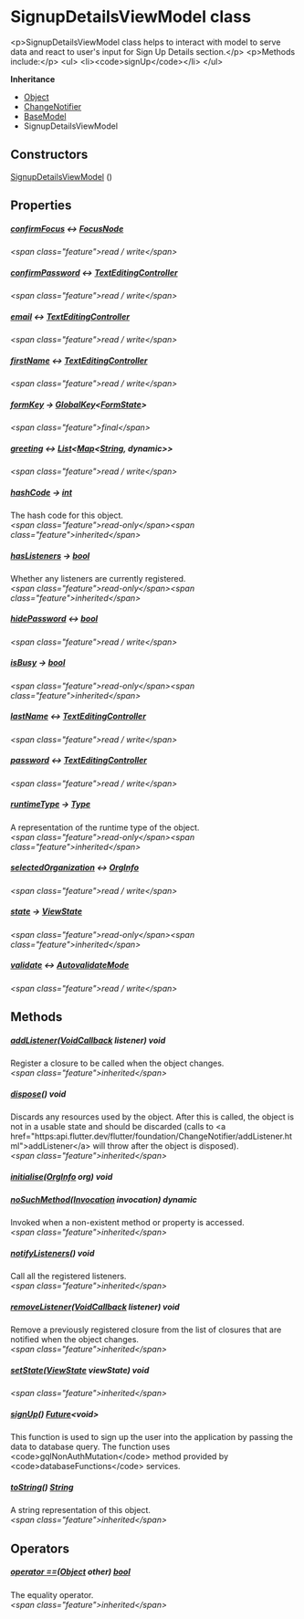 


# SignupDetailsViewModel class









\<p\>SignupDetailsViewModel class helps to interact with model to serve data
and react to user's input for Sign Up Details section.\</p\>
\<p\>Methods include:\</p\>
\<ul\>
\<li\>\<code\>signUp\</code\>\</li\>
\</ul\>



**Inheritance**

- [Object](https:api.flutter.dev/flutter/dart-core/Object-class.html)
- [ChangeNotifier](https:api.flutter.dev/flutter/foundation/ChangeNotifier-class.html)
- [BaseModel](../view_model_base_view_model/BaseModel-class.md)
- SignupDetailsViewModel








## Constructors

[SignupDetailsViewModel](../view_model_pre_auth_view_models_signup_details_view_model/SignupDetailsViewModel/SignupDetailsViewModel.md) ()

   


## Properties

##### [confirmFocus](../view_model_pre_auth_view_models_signup_details_view_model/SignupDetailsViewModel/confirmFocus.md) &#8596; [FocusNode](https:api.flutter.dev/flutter/widgets/FocusNode-class.html)



  
_\<span class="feature"\>read / write\</span\>_



##### [confirmPassword](../view_model_pre_auth_view_models_signup_details_view_model/SignupDetailsViewModel/confirmPassword.md) &#8596; [TextEditingController](https:api.flutter.dev/flutter/widgets/TextEditingController-class.html)



  
_\<span class="feature"\>read / write\</span\>_



##### [email](../view_model_pre_auth_view_models_signup_details_view_model/SignupDetailsViewModel/email.md) &#8596; [TextEditingController](https:api.flutter.dev/flutter/widgets/TextEditingController-class.html)



  
_\<span class="feature"\>read / write\</span\>_



##### [firstName](../view_model_pre_auth_view_models_signup_details_view_model/SignupDetailsViewModel/firstName.md) &#8596; [TextEditingController](https:api.flutter.dev/flutter/widgets/TextEditingController-class.html)



  
_\<span class="feature"\>read / write\</span\>_



##### [formKey](../view_model_pre_auth_view_models_signup_details_view_model/SignupDetailsViewModel/formKey.md) &#8594; [GlobalKey](https:api.flutter.dev/flutter/widgets/GlobalKey-class.html)&lt;[FormState](https:api.flutter.dev/flutter/widgets/FormState-class.html)\>



  
_\<span class="feature"\>final\</span\>_



##### [greeting](../view_model_pre_auth_view_models_signup_details_view_model/SignupDetailsViewModel/greeting.md) &#8596; [List](https:api.flutter.dev/flutter/dart-core/List-class.html)&lt;[Map](https:api.flutter.dev/flutter/dart-core/Map-class.html)&lt;[String](https:api.flutter.dev/flutter/dart-core/String-class.html), dynamic\>\>



  
_\<span class="feature"\>read / write\</span\>_



##### [hashCode](https:api.flutter.dev/flutter/dart-core/Object/hashCode.html) &#8594; [int](https:api.flutter.dev/flutter/dart-core/int-class.html)



The hash code for this object.  
_\<span class="feature"\>read-only\</span\>\<span class="feature"\>inherited\</span\>_



##### [hasListeners](https:api.flutter.dev/flutter/foundation/ChangeNotifier/hasListeners.html) &#8594; [bool](https:api.flutter.dev/flutter/dart-core/bool-class.html)



Whether any listeners are currently registered.  
_\<span class="feature"\>read-only\</span\>\<span class="feature"\>inherited\</span\>_



##### [hidePassword](../view_model_pre_auth_view_models_signup_details_view_model/SignupDetailsViewModel/hidePassword.md) &#8596; [bool](https:api.flutter.dev/flutter/dart-core/bool-class.html)



  
_\<span class="feature"\>read / write\</span\>_



##### [isBusy](../view_model_base_view_model/BaseModel/isBusy.md) &#8594; [bool](https:api.flutter.dev/flutter/dart-core/bool-class.html)



  
_\<span class="feature"\>read-only\</span\>\<span class="feature"\>inherited\</span\>_



##### [lastName](../view_model_pre_auth_view_models_signup_details_view_model/SignupDetailsViewModel/lastName.md) &#8596; [TextEditingController](https:api.flutter.dev/flutter/widgets/TextEditingController-class.html)



  
_\<span class="feature"\>read / write\</span\>_



##### [password](../view_model_pre_auth_view_models_signup_details_view_model/SignupDetailsViewModel/password.md) &#8596; [TextEditingController](https:api.flutter.dev/flutter/widgets/TextEditingController-class.html)



  
_\<span class="feature"\>read / write\</span\>_



##### [runtimeType](https:api.flutter.dev/flutter/dart-core/Object/runtimeType.html) &#8594; [Type](https:api.flutter.dev/flutter/dart-core/Type-class.html)



A representation of the runtime type of the object.  
_\<span class="feature"\>read-only\</span\>\<span class="feature"\>inherited\</span\>_



##### [selectedOrganization](../view_model_pre_auth_view_models_signup_details_view_model/SignupDetailsViewModel/selectedOrganization.md) &#8596; [OrgInfo](../models_organization_org_info/OrgInfo-class.md)



  
_\<span class="feature"\>read / write\</span\>_



##### [state](../view_model_base_view_model/BaseModel/state.md) &#8594; [ViewState](../enums_enums/ViewState.md)



  
_\<span class="feature"\>read-only\</span\>\<span class="feature"\>inherited\</span\>_



##### [validate](../view_model_pre_auth_view_models_signup_details_view_model/SignupDetailsViewModel/validate.md) &#8596; [AutovalidateMode](https:api.flutter.dev/flutter/widgets/AutovalidateMode.html)



  
_\<span class="feature"\>read / write\</span\>_





## Methods

##### [addListener](https:api.flutter.dev/flutter/foundation/ChangeNotifier/addListener.html)([VoidCallback](https:api.flutter.dev/flutter/dart-ui/VoidCallback.html) listener) void



Register a closure to be called when the object changes.  
_\<span class="feature"\>inherited\</span\>_



##### [dispose](https:api.flutter.dev/flutter/foundation/ChangeNotifier/dispose.html)() void



Discards any resources used by the object. After this is called, the
object is not in a usable state and should be discarded (calls to
\<a href="https:api.flutter.dev/flutter/foundation/ChangeNotifier/addListener.html"\>addListener\</a\> will throw after the object is disposed).  
_\<span class="feature"\>inherited\</span\>_



##### [initialise](../view_model_pre_auth_view_models_signup_details_view_model/SignupDetailsViewModel/initialise.md)([OrgInfo](../models_organization_org_info/OrgInfo-class.md) org) void



  




##### [noSuchMethod](https:api.flutter.dev/flutter/dart-core/Object/noSuchMethod.html)([Invocation](https:api.flutter.dev/flutter/dart-core/Invocation-class.html) invocation) dynamic



Invoked when a non-existent method or property is accessed.  
_\<span class="feature"\>inherited\</span\>_



##### [notifyListeners](https:api.flutter.dev/flutter/foundation/ChangeNotifier/notifyListeners.html)() void



Call all the registered listeners.  
_\<span class="feature"\>inherited\</span\>_



##### [removeListener](https:api.flutter.dev/flutter/foundation/ChangeNotifier/removeListener.html)([VoidCallback](https:api.flutter.dev/flutter/dart-ui/VoidCallback.html) listener) void



Remove a previously registered closure from the list of closures that are
notified when the object changes.  
_\<span class="feature"\>inherited\</span\>_



##### [setState](../view_model_base_view_model/BaseModel/setState.md)([ViewState](../enums_enums/ViewState.md) viewState) void



  
_\<span class="feature"\>inherited\</span\>_



##### [signUp](../view_model_pre_auth_view_models_signup_details_view_model/SignupDetailsViewModel/signUp.md)() [Future](https:api.flutter.dev/flutter/dart-async/Future-class.html)&lt;void\>



This function is used to sign up the user into the application by passing the data to database query.
The function uses \<code\>gqlNonAuthMutation\</code\> method provided by \<code\>databaseFunctions\</code\> services.  




##### [toString](https:api.flutter.dev/flutter/dart-core/Object/toString.html)() [String](https:api.flutter.dev/flutter/dart-core/String-class.html)



A string representation of this object.  
_\<span class="feature"\>inherited\</span\>_





## Operators

##### [operator ==](https:api.flutter.dev/flutter/dart-core/Object/operator_equals.html)([Object](https:api.flutter.dev/flutter/dart-core/Object-class.html) other) [bool](https:api.flutter.dev/flutter/dart-core/bool-class.html)



The equality operator.  
_\<span class="feature"\>inherited\</span\>_















